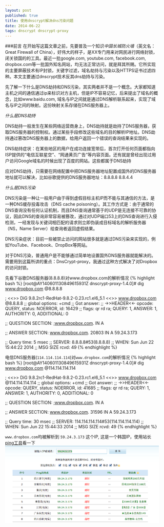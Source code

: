 ```yaml
---
layout: post
published: true
title: 使用dnscrypt解决dns污染问题 
date: 2014-06-22
tags: dnscrypt dnscrypt-proxy
---
```


###前言
在开始写这篇文章之前，先要普及一个知识*中国长城防火墙*（英文名：Great Firewall of China），好伟大的样子，是XX专门用来对网民进行网络封锁，闭关锁国的的工具。最近一批google.com, youtube.com, facebook.com, dropbox.com等一批国外知名网站，均无法正常访问，就是拜其所赐。它所实现的主要屏蔽技术有IP封锁，关键字过滤，域名劫持与污染以及HTTPS证书过滤四种。本文主要通过dnscrypt技术反其dns劫持与污染。

先了解一下什么是DNS劫持和DNS污染，其实两者并不是一个概念。大家都知道主机之间的通信通过ip来标识对方主机，但是IP不容易记忆，后来提出了域名的概念，比如www.baidu.com, 域名与IP之间就是通过DNS解析联系起来，实现了域名与IP之间的映射。这份映射关系存储在DNS服务器上。

*什么是DNS劫持*

DNS劫持一般发生在某些网络运营商身上，DNS劫持就是劫持了DNS服务器，获取DNS服务器的控制权。通过某些手段修改这些域名的目的解析IP地址。DNS劫持通过篡改DNS服务器上的数据，给用户返回一个错误的查询结果来实现的。

DNS劫持症状：在某些地区的用户在成功连接宽带后，首次打开任何页面都指向ISP提供的“电信互联星空”、“网通黄页广告”等内容页面。还有就是曾经出现过用户访问Google域名的时候出现了百度的网站。这些都属于DNS劫持

应对DNS劫持，只需要在网络配置中把DNS服务器地址配置成国外的DNS服务器地址就可以解决，比如谷歌提供的DNS服务器地址：8.8.8.8 8.8.4.4

*什么是DNS污染*

DNS污染是一种让一般用户由于得到虚假目标主机IP而不能与其通信的方法，是一种DNS缓存投毒攻击（DNS cache poisoning）。其工作方式是：由于通常的DNS查询没有任何认证机制，而且DNS查询通常基于的UDP是无连接不可靠的协议，因此DNS的查询非常容易被篡改，通过对UDP端口53上的DNS查询进行入侵检测，一经发现与关键词相匹配的请求则立即伪装成目标域名的解析服务器（NS，Name Server）给查询者返回虚假结果。

DNS污染症状：目前一些被禁止访问的网站很多就是通过DNS污染来实现的，例如YouTube、Facebook、DropBox等网站。

对于DNS污染，普通用户是不能够通过简单地设置国外DNS服务器就能解决的。需要用到这篇所讲的重点：DnsCrypt-proxy，我通过这种方式解决了对Dropbox的访问封锁。

先看下谷歌DNS服务器(8.8.8.8)对www.dropbox.com的解析情况
{% highlight bash %}
[root@AY140601130849615931Z dnscrypt-proxy-1.4.0]# dig www.dropbox.com @8.8.8.8

; <<>> DiG 9.8.2rc1-RedHat-9.8.2-0.23.rc1.el6_5.1 <<>> www.dropbox.com @8.8.8.8
;; global options: +cmd
;; Got answer:
;; ->>HEADER<<- opcode: QUERY, status: NOERROR, id: 16429
;; flags: qr rd ra; QUERY: 1, ANSWER: 1, AUTHORITY: 0, ADDITIONAL: 0

;; QUESTION SECTION:
;www.dropbox.com.		IN	A

;; ANSWER SECTION:
www.dropbox.com.	20803	IN	A	59.24.3.173

;; Query time: 5 msec
;; SERVER: 8.8.8.8#53(8.8.8.8)
;; WHEN: Sun Jun 22 15:44:22 2014
;; MSG SIZE  rcvd: 49
{% endhighlight %}

电信DNS服务器(`114.114.114.114`)对`www.dropbox.com`的解析情况
{% highlight bash %}
[root@AY140601130849615931Z dnscrypt-proxy-1.4.0]# dig www.dropbox.com @114.114.114.114

; <<>> DiG 9.8.2rc1-RedHat-9.8.2-0.23.rc1.el6_5.1 <<>> www.dropbox.com @114.114.114.114
;; global options: +cmd
;; Got answer:
;; ->>HEADER<<- opcode: QUERY, status: NOERROR, id: 41685
;; flags: qr rd ra; QUERY: 1, ANSWER: 1, AUTHORITY: 0, ADDITIONAL: 0

;; QUESTION SECTION:
;www.dropbox.com.		IN	A

;; ANSWER SECTION:
www.dropbox.com.	31596	IN	A	59.24.3.173

;; Query time: 30 msec
;; SERVER: 114.114.114.114#53(114.114.114.114)
;; WHEN: Sun Jun 22 15:44:33 2014
;; MSG SIZE  rcvd: 49
{% endhighlight %}

`www.dropbox.com`均被解析到 `59.24.3.173` 这个IP, 这是一个韩国IP，使用站长[ping工具](http://ping.chinaz.com/)看一下
<img src="/images/2014-06-22/ping-ip.png" alt="ping:59.24.3.173" />


